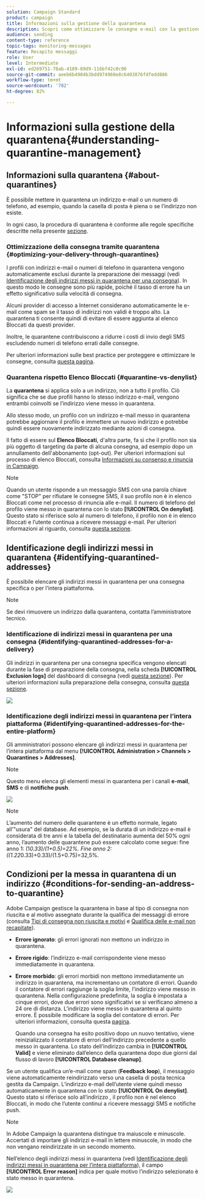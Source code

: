 ```yaml
---
solution: Campaign Standard
product: campaign
title: Informazioni sulla gestione della quarantena
description: Scopri come ottimizzare le consegne e-mail con la gestione della quarantena.
audience: sending
content-type: reference
topic-tags: monitoring-messages
feature: Recapito messaggi
role: User
level: Intermediate
exl-id: ed269751-78ab-4189-89d9-116bf42c0c90
source-git-commit: aeeb6b4984b3bdd974960e8c6403876fdfedd886
workflow-type: tm+mt
source-wordcount: '782'
ht-degree: 82%

---
```


# Informazioni sulla gestione della quarantena{#understanding-quarantine-management}

## Informazioni sulla quarantena {#about-quarantines}

È possibile mettere in quarantena un indirizzo e-mail o un numero di telefono, ad esempio, quando la casella di posta è piena o se l’indirizzo non esiste.

In ogni caso, la procedura di quarantena è conforme alle regole specifiche descritte nella presente [sezione](#conditions-for-sending-an-address-to-quarantine).

### Ottimizzazione della consegna tramite quarantena {#optimizing-your-delivery-through-quarantines}

I profili con indirizzi e-mail o numeri di telefono in quarantena vengono automaticamente esclusi durante la preparazione dei messaggi (vedi [Identificazione degli indirizzi messi in quarantena per una consegna](#identifying-quarantined-addresses-for-a-delivery)). In questo modo le consegne sono più rapide, poiché il tasso di errore ha un effetto significativo sulla velocità di consegna.

Alcuni provider di accesso a Internet considerano automaticamente le e-mail come spam se il tasso di indirizzi non validi è troppo alto. La quarantena ti consente quindi di evitare di essere aggiunta al elenco Bloccati da questi provider.

Inoltre, le quarantene contribuiscono a ridurre i costi di invio degli SMS escludendo numeri di telefono errati dalle consegne.

Per ulteriori informazioni sulle best practice per proteggere e ottimizzare le consegne, consulta [questa pagina](../../sending/using/delivery-best-practices.md).

### Quarantena rispetto Elenco Bloccati {#quarantine-vs-denylist}

La **quarantena** si applica solo a un indirizzo, non a tutto il profilo. Ciò significa che se due profili hanno lo stesso indirizzo e-mail, vengono entrambi coinvolti se l’indirizzo viene messo in quarantena.

Allo stesso modo, un profilo con un indirizzo e-mail messo in quarantena potrebbe aggiornare il profilo e immettere un nuovo indirizzo e potrebbe quindi essere nuovamente indirizzato mediante azioni di consegna.

Il fatto di essere sul **Elenco Bloccati**, d&#39;altra parte, fa sì che il profilo non sia più oggetto di targeting da parte di alcuna consegna, ad esempio dopo un annullamento dell&#39;abbonamento (opt-out). Per ulteriori informazioni sul processo di elenco Bloccati, consulta [Informazioni su consenso e rinuncia in Campaign](../../audiences/using/about-opt-in-and-opt-out-in-campaign.md).

>[!NOTE]
>
>Quando un utente risponde a un messaggio SMS con una parola chiave come &quot;STOP&quot; per rifiutare le consegne SMS, il suo profilo non è in elenco Bloccati come nel processo di rinuncia alle e-mail. Il numero di telefono del profilo viene messo in quarantena con lo stato **[!UICONTROL On denylist]**. Questo stato si riferisce solo al numero di telefono, il profilo non è in elenco Bloccati e l’utente continua a ricevere messaggi e-mail. Per ulteriori informazioni al riguardo, consulta [questa sezione](../../channels/using/managing-incoming-sms.md#managing-stop-sms).

## Identificazione degli indirizzi messi in quarantena {#identifying-quarantined-addresses}

È possibile elencare gli indirizzi messi in quarantena per una consegna specifica o per l’intera piattaforma.

>[!NOTE]
>
>Se devi rimuovere un indirizzo dalla quarantena, contatta l’amministratore tecnico.

### Identificazione di indirizzi messi in quarantena per una consegna {#identifying-quarantined-addresses-for-a-delivery}

Gli indirizzi in quarantena per una consegna specifica vengono elencati durante la fase di preparazione della consegna, nella scheda **[!UICONTROL Exclusion logs]** del dashboard di consegna (vedi [questa sezione](../../sending/using/monitoring-a-delivery.md#exclusion-logs)). Per ulteriori informazioni sulla preparazione della consegna, consulta [questa sezione](../../sending/using/preparing-the-send.md).

![](assets/exclusion_logs.png)

### Identificazione degli indirizzi messi in quarantena per l’intera piattaforma {#identifying-quarantined-addresses-for-the-entire-platform}

Gli amministratori possono elencare gli indirizzi messi in quarantena per l’intera piattaforma dal menu **[!UICONTROL Administration > Channels > Quarantines > Addresses]**.

>[!NOTE]
>
>Questo menu elenca gli elementi messi in quarantena per i canali **e-mail**, **SMS** e di **notifiche push**.

![](assets/quarantines1.png)

>[!NOTE]
>
>L’aumento del numero delle quarantene è un effetto normale, legato all’&quot;usura&quot; del database. Ad esempio, se la durata di un indirizzo e-mail è considerata di tre anni e la tabella del destinatario aumenta del 50% ogni anno, l’aumento delle quarantene può essere calcolato come segue: fine anno 1: (1*0.33)/(1+0.5)=22%. Fine anno 2: ((1.22*0.33)+0.33)/(1.5+0.75)=32,5%.

## Condizioni per la messa in quarantena di un indirizzo {#conditions-for-sending-an-address-to-quarantine}

Adobe Campaign gestisce la quarantena in base al tipo di consegna non riuscita e al motivo assegnato durante la qualifica dei messaggi di errore (consulta [Tipi di consegna non riuscita e motivi](../../sending/using/understanding-delivery-failures.md#delivery-failure-types-and-reasons) e [Qualifica delle e-mail non recapitate](../../sending/using/understanding-delivery-failures.md#bounce-mail-qualification)).

* **Errore ignorato**: gli errori ignorati non mettono un indirizzo in quarantena.
* **Errore rigido**: l’indirizzo e-mail corrispondente viene messo immediatamente in quarantena.
* **Errore morbido**: gli errori morbidi non mettono immediatamente un indirizzo in quarantena, ma incrementano un contatore di errori. Quando il contatore di errori raggiunge la soglia limite, l’indirizzo viene messo in quarantena. Nella configurazione predefinita, la soglia è impostata a cinque errori, dove due errori sono significativi se si verificano almeno a 24 ore di distanza. L’indirizzo viene messo in quarantena al quinto errore. È possibile modificare la soglia del contatore di errori. Per ulteriori informazioni, consulta questa [pagina](../../administration/using/configuring-email-channel.md#email-channel-parameters).

   Quando una consegna ha esito positivo dopo un nuovo tentativo, viene reinizializzato il contatore di errori dell’indirizzo precedente a quello messo in quarantena. Lo stato dell’indirizzo cambia in **[!UICONTROL Valid]** e viene eliminato dall’elenco della quarantena dopo due giorni dal flusso di lavoro **[!UICONTROL Database cleanup]**.

Se un utente qualifica un’e-mail come spam (**Feedback loop**), il messaggio viene automaticamente reindirizzato verso una casella di posta tecnica gestita da Campaign. L’indirizzo e-mail dell’utente viene quindi messo automaticamente in quarantena con lo stato **[!UICONTROL On denylist]**. Questo stato si riferisce solo all’indirizzo , il profilo non è nel elenco Bloccati, in modo che l’utente continui a ricevere messaggi SMS e notifiche push.

>[!NOTE]
In Adobe Campaign la quarantena distingue tra maiuscole e minuscole. Accertati di importare gli indirizzi e-mail in lettere minuscole, in modo che non vengano reindirizzate in un secondo momento.

Nell’elenco degli indirizzi messi in quarantena (vedi [Identificazione degli indirizzi messi in quarantena per l’intera piattaforma](#identifying-quarantined-addresses-for-the-entire-platform)), il campo **[!UICONTROL Error reason]** indica per quale motivo l’indirizzo selezionato è stato messo in quarantena.

![](assets/quarantines2.png)
